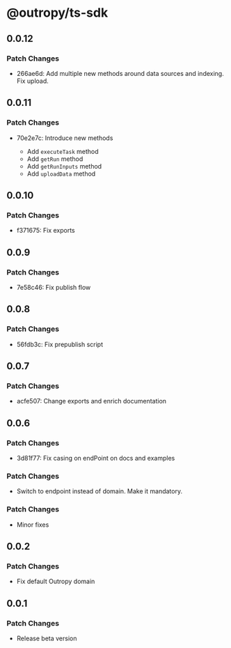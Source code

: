 # @outropy/ts-sdk

## 0.0.12

### Patch Changes

- 266ae6d: Add multiple new methods around data sources and indexing. Fix upload.

## 0.0.11

### Patch Changes

- 70e2e7c: Introduce new methods

  - Add `executeTask` method
  - Add `getRun` method
  - Add `getRunInputs` method
  - Add `uploadData` method

## 0.0.10

### Patch Changes

- f371675: Fix exports

## 0.0.9

### Patch Changes

- 7e58c46: Fix publish flow

## 0.0.8

### Patch Changes

- 56fdb3c: Fix prepublish script

## 0.0.7

### Patch Changes

- acfe507: Change exports and enrich documentation

## 0.0.6

### Patch Changes

- 3d81f77: Fix casing on endPoint on docs and examples

### Patch Changes

- Switch to endpoint instead of domain. Make it mandatory.

### Patch Changes

- Minor fixes

## 0.0.2

### Patch Changes

- Fix default Outropy domain

## 0.0.1

### Patch Changes

- Release beta version
